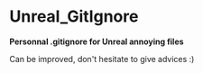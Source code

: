 # Unreal_GitIgnore
 
**Personnal .gitignore for Unreal annoying files**

Can be improved, don't hesitate to give advices :)
